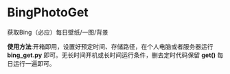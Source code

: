 # BingPhotoGet
获取Bing（必应）每日壁纸/一图/背景

**使用方法**:开箱即用，设置好预定时间、存储路径，在个人电脑或者服务器运行 **bing_get.py** 即可。无长时间开机或长时间运行条件，删去定时代码保留 **get()** 每日运行一遍即可。
